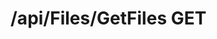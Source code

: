 #  /api/Files/GetFiles GET

<api-endpoint openapi-path="../../specifications/swagger.json" method="GET" endpoint="/api/Files/GetFiles"/>